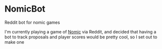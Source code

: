 # NomicBot
Reddit bot for nomic games

I'm currently playing a game of [Nomic](https://en.wikipedia.org/wiki/Nomic) via Reddit, and decided that having a bot to track proposals and player scores would be pretty cool, so I set out to make one
